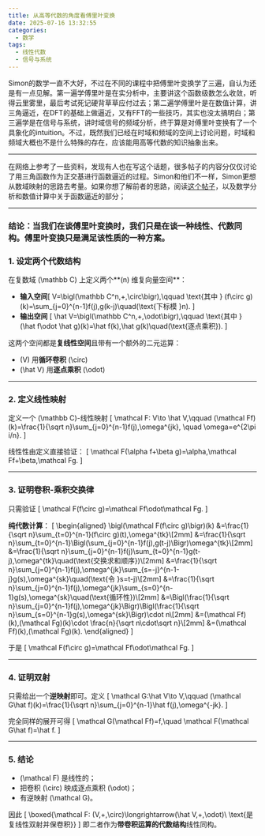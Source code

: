 ```yaml
---
title: 从高等代数的角度看傅里叶变换
date: 2025-07-16 13:32:55
categories:
  - 数学
tags:
  - 线性代数
  - 信号与系统
---
```

Simon的数学一直不大好，不过在不同的课程中把傅里叶变换学了三遍，自认为还是有一点见解。第一遍学傅里叶是在实分析中，主要讲这个函数级数怎么收敛，听得云里雾里，最后考试死记硬背草草应付过去；第二遍学傅里叶是在数值计算，讲三角逼近，在DFT的基础上做逼近，又有FFT的一些技巧，其实也没太搞明白；第三遍学是在信号与系统，讲时域信号的频域分析，终于算是对傅里叶变换有了一个具象化的intuition。不过，既然我们已经在时域和频域的空间上讨论问题，时域和频域大概也不是什么特殊的存在，应该能用高等代数的知识抽象出来。

---

在网络上参考了一些资料，发现有人也在写这个话题，很多帖子的内容分仅仅讨论了用三角函数作为正交基进行函数逼近的过程。Simon和他们不一样，Simon更想从数域映射的思路去考量。如果你想了解前者的思路，阅读[这个帖子](https://www.cnblogs.com/frombeijingwithlove/p/3584462.html)，以及数学分析和数值计算中关于函数逼近的部分；

---

### 结论：当我们在谈傅里叶变换时，我们只是在谈一种线性、代数同构。傅里叶变换只是满足该性质的一种方案。

### 1. 设定两个代数结构

在复数域 \(\mathbb C\) 上定义两个**\(n\) 维复向量空间**：

- **输入空间**\[
  V=\bigl(\mathbb C^n,+,\circ\bigr),\qquad
  \text{其中 } (f\circ g)(k)=\sum_{j=0}^{n-1}f(j)\,g(k-j)\quad(\text{下标模 }n).
  \]
- **输出空间**
  \[
  \hat V=\bigl(\mathbb C^n,+,\odot\bigr),\qquad
  \text{其中 } (\hat f\odot \hat g)(k)=\hat f(k)\,\hat g(k)\quad(\text{逐点乘积}).
  \]

这两个空间都是**复线性空间**且带有一个额外的二元运算：

- \(V\) 用**循环卷积** \(\circ\)
- \(\hat V\) 用**逐点乘积** \(\odot\)

---

### 2. 定义线性映射

定义一个 \(\mathbb C\)-线性映射
\[
\mathcal F: V\to \hat V,\qquad
(\mathcal Ff)(k)=\frac{1}{\sqrt n}\sum_{j=0}^{n-1}f(j)\,\omega^{jk},
\quad \omega=e^{2\pi i/n}.
\]

线性性由定义直接验证：
\[
\mathcal F(\alpha f+\beta g)=\alpha\,\mathcal Ff+\beta\,\mathcal Fg.
\]

---

### 3. 证明卷积-乘积交换律

只需验证
\[
\mathcal F(f\circ g)=\mathcal Ff\odot\mathcal Fg.
\]

**纯代数计算**：
\[
\begin{aligned}
\bigl(\mathcal F(f\circ g)\bigr)(k)
&=\frac{1}{\sqrt n}\sum_{t=0}^{n-1}(f\circ g)(t)\,\omega^{tk}\\[2mm]
&=\frac{1}{\sqrt n}\sum_{t=0}^{n-1}\Bigl(\sum_{j=0}^{n-1}f(j)\,g(t-j)\Bigr)\omega^{tk}\\[2mm]
&=\frac{1}{\sqrt n}\sum_{j=0}^{n-1}f(j)\sum_{t=0}^{n-1}g(t-j)\,\omega^{tk}\quad(\text{交换求和顺序})\\[2mm]
&=\frac{1}{\sqrt n}\sum_{j=0}^{n-1}f(j)\,\omega^{jk}\sum_{s=-j}^{n-1-j}g(s)\,\omega^{sk}\quad(\text{令 }s=t-j)\\[2mm]
&=\frac{1}{\sqrt n}\sum_{j=0}^{n-1}f(j)\,\omega^{jk}\sum_{s=0}^{n-1}g(s)\,\omega^{sk}\quad(\text{循环性})\\[2mm]
&=\Bigl(\frac{1}{\sqrt n}\sum_{j=0}^{n-1}f(j)\,\omega^{jk}\Bigr)\Bigl(\frac{1}{\sqrt n}\sum_{s=0}^{n-1}g(s)\,\omega^{sk}\Bigr)\cdot n\\[2mm]
&=(\mathcal Ff)(k)\,(\mathcal Fg)(k)\cdot \frac{n}{\sqrt n\cdot\sqrt n}\\[2mm]
&=(\mathcal Ff)(k)\,(\mathcal Fg)(k).
\end{aligned}
\]

于是
\[
\mathcal F(f\circ g)=\mathcal Ff\odot\mathcal Fg.
\]

---

### 4. 证明双射

只需给出一个**逆映射**即可。定义
\[
\mathcal G:\hat V\to V,\qquad
(\mathcal G\hat f)(k)=\frac{1}{\sqrt n}\sum_{j=0}^{n-1}\hat f(j)\,\omega^{-jk}.
\]

完全同样的展开可得
\[
\mathcal G(\mathcal Ff)=f,\quad \mathcal F(\mathcal G\hat f)=\hat f.
\]

---

### 5. 结论

- \(\mathcal F\) 是线性的；
- 把卷积 \(\circ\) 映成逐点乘积 \(\odot\)；
- 有逆映射 \(\mathcal G\)。

因此
\[
\boxed{\mathcal F: (V,+,\circ)\longrightarrow(\hat V,+,\odot)\ \text{是复线性双射并保卷积}}
\]
即二者作为**带卷积运算的代数结构**线性同构。

